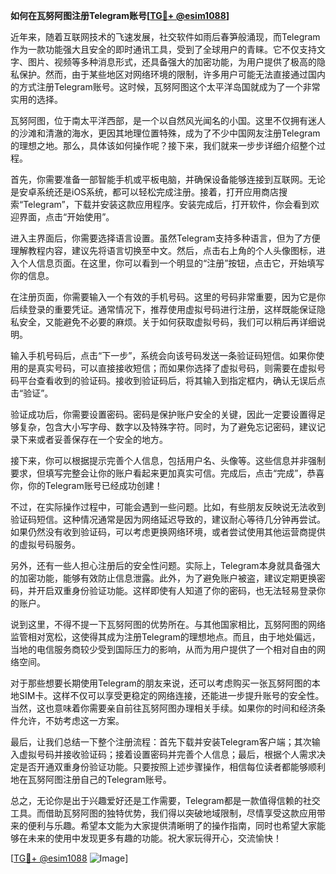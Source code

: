 **如何在瓦努阿图注册Telegram账号[[TG💪+ @esim1088](https://t.me/s/esim1088)]**

近年来，随着互联网技术的飞速发展，社交软件如雨后春笋般涌现，而Telegram作为一款功能强大且安全的即时通讯工具，受到了全球用户的青睐。它不仅支持文字、图片、视频等多种消息形式，还具备强大的加密功能，为用户提供了极高的隐私保护。然而，由于某些地区对网络环境的限制，许多用户可能无法直接通过国内的方式注册Telegram账号。这时候，瓦努阿图这个太平洋岛国就成为了一个非常实用的选择。

瓦努阿图，位于南太平洋西部，是一个以自然风光闻名的小国。这里不仅拥有迷人的沙滩和清澈的海水，更因其地理位置特殊，成为了不少中国网友注册Telegram的理想之地。那么，具体该如何操作呢？接下来，我们就来一步步详细介绍整个过程。

首先，你需要准备一部智能手机或平板电脑，并确保设备能够连接到互联网。无论是安卓系统还是iOS系统，都可以轻松完成注册。接着，打开应用商店搜索“Telegram”，下载并安装这款应用程序。安装完成后，打开软件，你会看到欢迎界面，点击“开始使用”。

进入主界面后，你需要选择语言设置。虽然Telegram支持多种语言，但为了方便理解教程内容，建议先将语言切换至中文。然后，点击右上角的个人头像图标，进入个人信息页面。在这里，你可以看到一个明显的“注册”按钮，点击它，开始填写你的信息。

在注册页面，你需要输入一个有效的手机号码。这里的号码非常重要，因为它是你后续登录的重要凭证。通常情况下，推荐使用虚拟号码进行注册，这样既能保证隐私安全，又能避免不必要的麻烦。关于如何获取虚拟号码，我们可以稍后再详细说明。

输入手机号码后，点击“下一步”，系统会向该号码发送一条验证码短信。如果你使用的是真实号码，可以直接接收短信；而如果你选择了虚拟号码，则需要在虚拟号码平台查看收到的验证码。接收到验证码后，将其输入到指定框内，确认无误后点击“验证”。

验证成功后，你需要设置密码。密码是保护账户安全的关键，因此一定要设置得足够复杂，包含大小写字母、数字以及特殊字符。同时，为了避免忘记密码，建议记录下来或者妥善保存在一个安全的地方。

接下来，你可以根据提示完善个人信息，包括用户名、头像等。这些信息并非强制要求，但填写完整会让你的账户看起来更加真实可信。完成后，点击“完成”，恭喜你，你的Telegram账号已经成功创建！

不过，在实际操作过程中，可能会遇到一些问题。比如，有些朋友反映说无法收到验证码短信。这种情况通常是因为网络延迟导致的，建议耐心等待几分钟再尝试。如果仍然没有收到验证码，可以考虑更换网络环境，或者尝试使用其他运营商提供的虚拟号码服务。

另外，还有一些人担心注册后的安全性问题。实际上，Telegram本身就具备强大的加密功能，能够有效防止信息泄露。此外，为了避免账户被盗，建议定期更换密码，并开启双重身份验证功能。这样即使有人知道了你的密码，也无法轻易登录你的账户。

说到这里，不得不提一下瓦努阿图的优势所在。与其他国家相比，瓦努阿图的网络监管相对宽松，这使得其成为注册Telegram的理想地点。而且，由于地处偏远，当地的电信服务商较少受到国际压力的影响，从而为用户提供了一个相对自由的网络空间。

对于那些想要长期使用Telegram的朋友来说，还可以考虑购买一张瓦努阿图的本地SIM卡。这样不仅可以享受更稳定的网络连接，还能进一步提升账号的安全性。当然，这也意味着你需要亲自前往瓦努阿图办理相关手续。如果你的时间和经济条件允许，不妨考虑这一方案。

最后，让我们总结一下整个注册流程：首先下载并安装Telegram客户端；其次输入虚拟号码并接收验证码；接着设置密码并完善个人信息；最后，根据个人需求决定是否开通双重身份验证功能。只要按照上述步骤操作，相信每位读者都能够顺利地在瓦努阿图注册自己的Telegram账号。

总之，无论你是出于兴趣爱好还是工作需要，Telegram都是一款值得信赖的社交工具。而借助瓦努阿图的独特优势，我们得以突破地域限制，尽情享受这款应用带来的便利与乐趣。希望本文能为大家提供清晰明了的操作指南，同时也希望大家能够在未来的使用中发现更多有趣的功能。祝大家玩得开心，交流愉快！

[[TG💪+ @esim1088](https://t.me/s/esim1088) ![Image](https://i.postimg.cc/4NQfJmqS/Snipaste-2025-05-13-00-14-12.png)]
